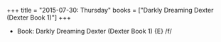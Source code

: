 +++
title = "2015-07-30: Thursday"
books = ["Darkly Dreaming Dexter (Dexter Book 1)"]
+++


* Book: Darkly Dreaming Dexter (Dexter Book 1) {E} /f/
